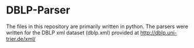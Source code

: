 # DBLP-Parser
The files in this repository are primarily written in python. The parsers were written for the DBLP xml dataset (dblp.xml) provided at http://dblp.uni-trier.de/xml/
